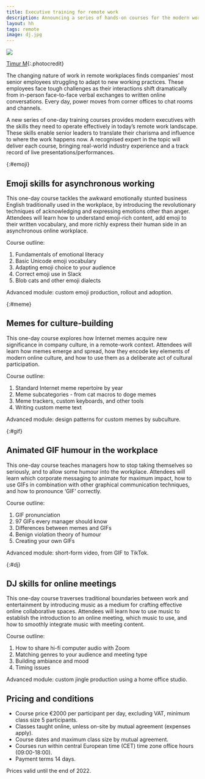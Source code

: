```yaml
---
title: Executive training for remote work
description: Announcing a series of hands-on courses for the modern workplace
layout: hh
tags: remote
image: dj.jpg
---
```


![](dj.jpg)

[Timur M](https://unsplash.com/photos/ZV5MCvL3sOY){:.photocredit}

The changing nature of work in remote workplaces finds companies’ most senior employees struggling to adapt to new working practices.
These employees face tough challenges as their interactions shift dramatically from in-person face-to-face verbal exchanges to written online conversations.
Every day, power moves from corner offices to chat rooms and channels.

A new series of one-day training courses provides modern executives with the skills they need to operate effectively in today’s remote work landscape.
These skills enable senior leaders to translate their charisma and influence to where the work happens now.
A recognised expert in the topic will deliver each course, bringing real-world industry experience and a track record of live presentations/performances.

{:#emoji}
## Emoji skills for asynchronous working

This one-day course tackles the awkward emotionally stunted business English traditionally used in the workplace, by introducing the revolutionary techniques of acknowledging and expressing emotions other than anger.
Attendees will learn how to understand emoji-rich content, add emoji to their written vocabulary, and more richly express their human side in an asynchronous online workplace.

Course outline:

1. Fundamentals of emotional literacy
2. Basic Unicode emoji vocabulary
3. Adapting emoji choice to your audience
4. Correct emoji use in Slack
5. Blob cats and other emoji dialects

Advanced module: custom emoji production, rollout and adoption.

{:#meme}
## Memes for culture-building

This one-day course explores how Internet memes acquire new significance in company culture, in a remote-work context.
Attendees will learn how memes emerge and spread, how they encode key elements of modern online culture, and how to use them as a deliberate act of cultural participation.

Course outline:

1. Standard Internet meme repertoire by year
2. Meme subcategories - from cat macros to doge memes
3. Meme trackers, custom keyboards, and other tools
4. Writing custom meme text

Advanced module: design patterns for custom memes by subculture.

{:#gif}
## Animated GIF humour in the workplace

This one-day course teaches managers how to stop taking themselves so seriously, and to allow some humour into the workplace.
Attendees will learn which corporate messaging to animate for maximum impact, how to use GIFs in combination with other graphical communication techniques, and how to pronounce ‘GIF’ correctly.

Course outline:

1. GIF pronunciation
2. 97 GIFs every manager should know
3. Differences between memes and GIFs
4. Benign violation theory of humour
5. Creating your own GIFs

Advanced module: short-form video, from GIF to TikTok.

{:#dj}
## DJ skills for online meetings

This one-day course traverses traditional boundaries between work and entertainment by introducing music as a medium for crafting effective online collaborative spaces.
Attendees will learn how to use music to establish the introduction to an online meeting, which music to use, and how to smoothly integrate music with meeting content.

Course outline:

1. How to share hi-fi computer audio with Zoom
2. Matching genres to your audience and meeting type
3. Building ambiance and mood
4. Timing issues

Advanced module: custom jingle production using a home office studio.


## Pricing and conditions

* Course price €2000 per participant per day, excluding VAT, minimum class size 5 participants.
* Classes taught online, unless on-site by mutual agreement (expenses apply).
* Course dates and maximum class size by mutual agreement.
* Courses run within central European time (CET) time zone office hours (09:00-18:00).
* Payment terms 14 days.

Prices valid until the end of 2022.